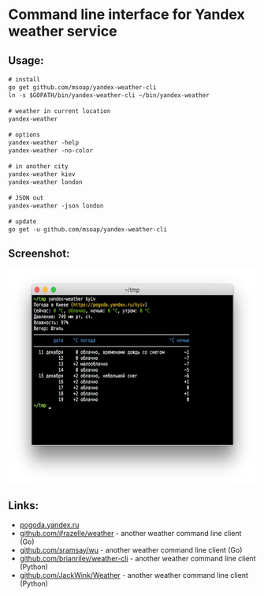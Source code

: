 Command line interface for Yandex weather service
=================================================

Usage:
------

    # install
    go get github.com/msoap/yandex-weather-cli
    ln -s $GOPATH/bin/yandex-weather-cli ~/bin/yandex-weather

    # weather in current location
    yandex-weather

    # options
    yandex-weather -help
    yandex-weather -no-color

    # in another city
    yandex-weather kiev
    yandex-weather london

    # JSON out
    yandex-weather -json london

    # update
    go get -u github.com/msoap/yandex-weather-cli

Screenshot:
-----------
<img src="https://raw.githubusercontent.com/msoap/msoap.github.com/master/img/yandex-weather.go.2014-12-10.0.screenshot.png" align="center" alt="Screenshot" height="439" width="604">

Links:
------

  * [pogoda.yandex.ru](https://pogoda.yandex.ru/)
  * [github.com/jfrazelle/weather](https://github.com/jfrazelle/weather) - another weather command line client (Go)
  * [github.com/sramsay/wu](https://github.com/sramsay/wu) - another weather command line client (Go)
  * [github.com/brianriley/weather-cli](https://github.com/brianriley/weather-cli) - another weather command line client (Python)
  * [github.com/JackWink/Weather](https://github.com/JackWink/Weather) - another weather command line client (Python)
